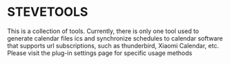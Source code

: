 STEVETOOLS
==========
This is a collection of tools. Currently, there is only one tool used to generate calendar files ics and synchronize schedules to calendar software that supports url subscriptions, such as thunderbird, Xiaomi Calendar, etc.
Please visit the plug-in settings page for specific usage methods

